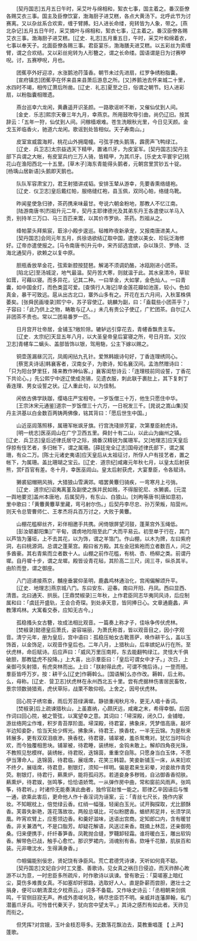 <!-- { "loadSidebar": true } -->
　　[契丹国志]五月五日午时，采艾叶与绵相和，絮衣七事，国主着之。番汉臣僚各赐艾衣三事。国主及臣僚饮宴，渤海厨子进艾糕，各点大黄汤下。北呼此节为讨赛离。又以杂丝系合欢索，缠于臂膊。妇人进长命缕，宛转皆为人象，带之。[燕北杂记]五月五日午时，采艾摘叶与绵相和，絮衣七事，辽主着之。番汉臣僚各赐艾衣三事。渤海厨子进艾糕。[辽史．礼志]五月重五日，午时，采艾叶和绵着衣，七事以奉天子。北面臣僚各赐三事。君臣宴乐，渤海膳夫进艾糕。以五彩丝为索缠臂，谓之合欢结。又以彩丝宛转为人形簪之，谓之长命缕。国语谓是日为讨赛咿唲。讨，五赛咿唲，月也。 

　　团蕉亭外好迎凉，水涨鹅池荇藻香。朝节未过先进扇，红罗争绣粉脂囊。 
　　[宣府镇志]团蕉亭在怀来县来县萧后游息之所。[又]养鹅池去怀来城二十里，水四时不竭，相传辽萧后所凿。[辽史．礼志]夏至之日，俗谓之朝节。妇人进彩扇，以粉脂囊相赠遗。 

　　燕台巡幸六龙闲，黄纛遥开识圣颜。一路歌谣听不断，又催仙仗到人间。 
　　[金史．乐志]熙宗天眷三年九月，幸燕京。所用鼓吹导引曲，尚仍辽旧。按其辞云：「五年一狩，仙仗到人间。问稼樯艰难。苍生洗眼秋光里，今日见天颜。金戈玉斧临香火，驰道六龙闲。歌谣到处皆相似。天子寿南山。」 

　　皮室宣威震海邦，桃花山外拥麾幢。弓弦手拽头鹅落，霹雳声飞鸭绿江。 
　　[辽史．兵卫志]太宗益选天下精甲，置诸爪牙，为皮室军。[契丹国志]契丹主部下兵谓之大帐，有皮室兵约三万人骑，皆精甲，为其爪牙。[乐史太平寰宇记]桃花山在渔阳西北一十五里。[草木子]海东青能得头鹅者，元朝宫里赏钞五十锭。[杨瑀山居新语]头鹅即天鹅也。 

　　队队军容肃宝刀，君王射猎讲戎韬。安排玉辇从游幸，先要香熏络缝袍。 
　　[辽史．仪卫志]皇后戴红帕，服络缝红袍，县玉佩，双同心帕，络缝乌靴。 

　　昨闻星使急归骖，茶药携来味最甘。夸说六朝金粉地，那教人不忆江南。 
　　[陆游南唐书]烈祖升元二年，契丹主耶律德光及其弟东丹王各遣使以羊马入贡，别持羊三万口、马三百匹来鬻，以其价市罗纨、茶药。烈祖从之。 

　　绛帕蒙头拜紫宸，菆涂小殿步逡巡。毡帷昨夜新承宠，又报南唐进美人。 
　　[契丹国志]会同元年五月，呉徐诰欲结辽取中国，遣使以美女、珍玩泛海修好。辽帝亦遣使报之。[马令南唐书]升元中，宋齐邱选宫嫔，杂以珠贝、罗绮、泛海北通契丹，欲赖之以复中原。 

　　胆瓶香放旱金花，弦索新腔按琵琶。解渴不须调奶酪，冰瓯刚进小团茶。 
　　[陷北记]至汤城淀，地气最温。契丹苦大寒，则就温于此。其水泉清冷，草软如茸，可藉以寝。而多异花，记其二种。一曰旱金，大如掌，金色灿人。一曰青囊，如中国金灯，而色类蓝可爱。[查慎行人海记]旱金莲花瓣如池莲，较小。色如真金，暴干可致远。扈从出古北口，寨外山多有之。开花在五六月间，入秋茎株俱萎矣。[张舜民画墁录]熙宁中，苏子容使辽。姚麟为副，曰：「盍载些小团茶乎？」子容曰：「此乃供上之物，畴敢与辽人。」未几有贵公子使辽，广贮团茶。自尔辽人非团茶不贵也。常以二团易番罗一匹。 

　　日月宫开壮帝居，金铺玉?敞阶除。辘轳远引穿花去，青幰香飘贵主车。 
　　[辽史．太宗纪]天显五年八月，以大圣皇帝皇后宴寝之所，号日月宫。又[仪卫志]青幰车二螭头、盖部皆饰以银，驾用駞，公主下嫁以赐之。 

　　铜壶莲漏昼沉沉，凤阁闲拈九孔针。爱煞韩娥诗句好，丁香连理绣同心。 
　　[蔡宽夫诗话]韩襄客者，汉南女子，为歌诗，知名襄汉间。孟浩然赠诗曰：「只为阳台梦里狂，降来教作神仙客。」襄客闺愁诗云：「连理枝前同设誓，丁香花下共论心。」先公熙宁中迓辽使成尧锡，见遗衣服，刺此联于裹肚上，其下复刺丁香连理、男女设誓之状。辽人重此句，以为佳制。 

　　闲依古佛学趺跏，缨珞庄严宝相夸。一岁饭僧三十万，他生只愿住中华。 
　　[王宗沐宋元通鉴]道宗一岁饭僧三十六万，一日祝发三千。[晁说之嵩山集]契丹主洪基以白金数百两铸两佛像，铭其背曰：「愿后世生中国。」 

　　山近巫闾落照移，属珊军帐飒牙旗。行宫洗琖排芳宴，次第羣臣射虎诗。 
　　[明一统志]医巫闾山在广宁卫西五里。舜封十有二山，以此山为幽州之镇。[辽史．兵卫志]皇后述律氏居守之际，摘番汉精锐为属珊军。又[地理志]应天皇后俘掠有伎艺者，多归帐下，谓之属珊。[薛廷宠全辽志]国母述律氏部下，谓之属珊，有众二万。[陈士元诸史夷语]应天皇后从太祖征讨，所俘人户有技艺者，置之帐下，为属珊。盖比珊瑚之宝云。[辽史．道宗纪]咸雍元年秋七月，以皇太后射获熊，赏F百官有差。冬十月，幸医巫闾山。皇太后射获虎，大宴羣臣，令各赋诗。 

　　獭裘貂帽朔风捎，大猎狼山雪满郊。唱罢黄麞归骑疾，一弯寒月上弓弰。 
　　[辽史．道宗纪]诏夷离堇及副使之族并民如贱，不得服驼尼、水獭裘。[元混一舆地要览]盖州本唐地，后属契丹，有东山、白狼山。[刘昫等唐书]唐如意初，里中歌曰：「黄麞黄麞草里藏，弯弓射尔伤。」后契丹李尽忠、孙万荣叛，陷营州。则天令总管曹师仁、王孝杰将兵百万讨之，大败于黄麞。 

　　山棚花槛柳丝齐，彩伴相邀手共携。闲倚银屏望河鼓，蓬莱宫外玉绳低。 
　　[彭汝砺鄱阳集]广平甸，谓虏地险阻至此广大而平易云。初至单于行在，其门以芦箔为藩垣，上不去其花，以为饰，谓之羊箔门。作山棚，以木为牌，左曰紫府洞，右曰桃源洞。总谓之蓬莱宫。殿曰省方殿。其左金冠紫袍而立者数百人，问之多酋豪。其右青紫而立者数十人。山棚之前作花槛，有桃、杏、杨柳之类。前谓丹墀。自丹墀十步，谓之龙墀。殿皆设青花毡，其阶高二三尺，阔三寻，纵杀其半。由阶而登，谓之御座。 

　　八门迢递接燕京，黼座垂裳仰圣明，鹿蠡鸡林通治化，宫闱偏解颂升平。 
　　[辽史．地理志]燕京城八门。东曰安东、迎春。南曰开阳、丹凤。西曰显西、清晋。北曰通天、拱辰。[王鼎焚椒录]三年秋，上作君臣同志华夷同风诗，后应制属和曰：「虞廷开盛轨，王会合奇琛。到处承天意，皆同捧日心。文章通鹿蠡，声教薄鸡林。大寓看交泰，应知无古今。」 

　　孤稳搔头女古簪，妆成法相比观音。一篇奏上称才子，佳咏争传伏虎林。 
　　[焚椒录]懿德皇后萧氏，姿容端丽，为萧氏称首，皆以观音目之，因小字观音。清宁元年，册为皇后，宫中语曰：孤稳压帕女古靴菩萨，唤作耕干么，盖以玉饰首，以金饰足，以观音作皇后也。二年八月，上猎秋山，后率嫔妃从行在所。至伏虎林，命后赋诗。后应声曰：「威风万里压南邦，东去能翻鸭绿江。灵怪大千俱破胆，那教猛虎不投降。」上大喜，出示羣臣曰：「皇后可谓女中才子。」次日，上亲御弓矢射猎，有虎突林而出。上曰：「朕射得此虎，可谓不愧后诗。」一登而殪。羣臣皆呼万岁。按：耕干么[辽史]作耨斡么。[国语解]么亦作改。耨斡，后土称。么，母称。[辽史．营卫志]伏虎林在永州西北五十里。尝有虎据林伤害居民畜牧，景宗领数骑猎焉，虎伏草际，战栗不敢仰视。上舍之，因号伏虎林。 

　　回心院子绣帘垂，雨后芳苔绿满墀。静锁重闱秋月冷，更无人唱十香词。 
　　[焚椒录]后上疏谏猎秋山，上虽嘉纳，心颇厌远，咸雍之末，希得幸御。后因作词曰回心院，被之管弦，以寓望幸之意。其词曰：「埽深殿，闭久□，金铺暗，游丝络网尘作堆，积岁青苔厚阶面。埽深殿，待君宴，拂象床，凭梦借高唐。敲坏半边知妾卧，恰当天处少辉光。拂象床，待君王，换香枕，一半无云锦。为是秋来转展多，更有双双泪痕渗。换香枕，待君寝，铺翠被，羞杀鸳鸯对。犹忆当时叫合欢，而今独覆相思块。铺翠被，待君睡，装绣帐，金钩未敢上。解却四角夜光珠，不教照见愁模样。装绣帐，待君贶，迭锦茵，重重空自陈。只愿身当白玉体，不愿伊当薄命人。迭锦茵，待君临，展瑶席，花笑三韩碧。笑妾新铺玉一床，从来妇欢不终夕。展瑶席，待君息，剔银灯，须知一样明。偏是君来生彩晕，对妾故作青荧荧。剔银灯，待君行，爇熏炉，能将孤闷苏。若道妾身多秽贱，自沾御香香彻肤。爇熏炉，待君娱，张鸣筝，恰恰语娇莺。一从弹作房中曲，常和窗前风雨声。张鸣筝，待君听。」时诸伶无能奏演此曲者，独伶官赵惟一能之。耶律乙辛因诬后与惟一通，欲乘此害后，更命他人作十香淫词为诬案，云：「青丝七尺长，挽作内家妆。不知眠枕上，倍觉绿云香。红绡一幅强，轻阑白玉光。试开胸探取，尤比颤酥香。芙蓉失新艳，莲花落故妆。两般总堪比，可似粉腮香。蝤蛴邦足并，长须学凤凰。昨宵欢臂上，应惹领边香。和羹好滋味，送语出宫商。定知郎口内，含有暖甘香。非关兼酒气，不是口脂芳。却疑花解语，风送过来香。既摘上林蕊，还亲御苑桑。归来便携手，纤纤春笋香。凤靴抛合缝，罗韈卸轻霜。谁将暖白玉，雕出软钩香。解带色已战，触手心愈忙。那识罗裙内，消魂别有香。欬唾千花酿，肌肤百和装。元非噉沈水，生得满身香。」 

　　巾帼偏能别佞忠，贤妃饶有诤臣风。荒亡君德凭诗谏，天听如何竟不聪。 
　　[契丹国志]文妃自少时工文墨、善歌诗。见女真之祸日日侵迫，而天祚醉心畋游不以为意，一时忠臣多所疏斥，时作歌诗以讽谏。曾有歌云：「莫嗟塞上暗红尘，莫伤多难畏女真。不如塞却奸邪路，选取好人人。直是卧薪而尝胆，邀壮士之捐身，便可以朝清漠北夕枕燕云。」词多不备载。又作咏史诗云：「丞相朝来剑佩鸣，千官侧目寂无声。养成外患嗟何及，祸尽忠臣罚不明。亲威并连藩屏翰，私门潜蓄爪牙兵。可怜昔代秦天子，犹向宫中望太平。」其诗之感烈有如此者。天祚见而衔之。 

　　但凭挥?对宫娥，玉叶金枝忍辱多。无数落花飘泊去，莫教重唱蓬 【 上声】 蓬歌。 
